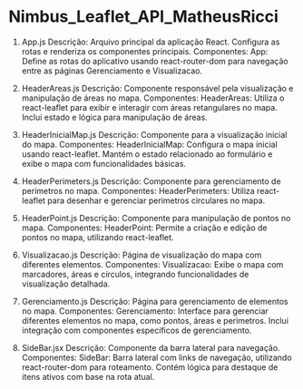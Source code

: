 # Nimbus_Leaflet_API_MatheusRicci


1. App.js
Descrição: Arquivo principal da aplicação React. Configura as rotas e renderiza os componentes principais.
Componentes:
App: Define as rotas do aplicativo usando react-router-dom para navegação entre as páginas Gerenciamento e Visualizacao.

2. HeaderAreas.js
Descrição: Componente responsável pela visualização e manipulação de áreas no mapa.
Componentes:
HeaderAreas: Utiliza o react-leaflet para exibir e interagir com áreas retangulares no mapa. Inclui estado e lógica para manipulação de áreas.

3. HeaderInicialMap.js
Descrição: Componente para a visualização inicial do mapa.
Componentes:
HeaderInicialMap: Configura o mapa inicial usando react-leaflet. Mantém o estado relacionado ao formulário e exibe o mapa com funcionalidades básicas.

4. HeaderPerimeters.js
Descrição: Componente para gerenciamento de perimetros no mapa.
Componentes:
HeaderPerimeters: Utiliza react-leaflet para desenhar e gerenciar perimetros circulares no mapa.

5. HeaderPoint.js
Descrição: Componente para manipulação de pontos no mapa.
Componentes:
HeaderPoint: Permite a criação e edição de pontos no mapa, utilizando react-leaflet.

6. Visualizacao.js
Descrição: Página de visualização do mapa com diferentes elementos.
Componentes:
Visualizacao: Exibe o mapa com marcadores, áreas e círculos, integrando funcionalidades de visualização detalhada.

7. Gerenciamento.js
Descrição: Página para gerenciamento de elementos no mapa.
Componentes:
Gerenciamento: Interface para gerenciar diferentes elementos no mapa, como pontos, áreas e perimetros. Inclui integração com componentes específicos de gerenciamento.

8. SideBar.jsx
Descrição: Componente da barra lateral para navegação.
Componentes:
SideBar: Barra lateral com links de navegação, utilizando react-router-dom para roteamento. Contém lógica para destaque de itens ativos com base na rota atual.
